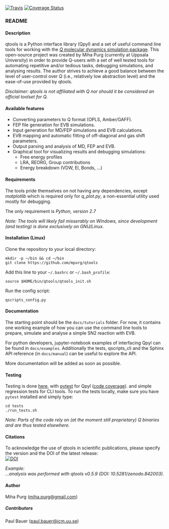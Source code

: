 [![Travis](https://api.travis-ci.org/mpurg/qtools.svg?branch=master)](https://travis-ci.org/mpurg/qtools)  [![Coverage Status](https://coveralls.io/repos/github/mpurg/qtools/badge.svg?branch=master)](https://coveralls.io/github/mpurg/qtools?branch=master)

  
  

### README 

#### Description

qtools is a Python interface library (Qpyl) and a set of useful
command line tools for working with the [*Q* molecular dynamics 
simulation package](http://xray.bmc.uu.se/~aqwww/q/).
This open-source project was created by Miha Purg
(currently at Uppsala University) in order to provide Q-users with a set of well tested
tools for automating repetitive and/or tedious tasks, debugging simulations, and analysing results.
The author strives to achieve a good balance between the level of
user-control over *Q* (i.e., relatively low abstraction level) and the ease-of-use provided by qtools.

*Disclaimer: qtools is not affiliated with *Q* nor should it be considered an official toolset for Q.*


#### Available features

- Converting parameters to Q format (OPLS, Amber/GAFF).
- FEP file generation for EVB simulations.
- Input generation for MD/FEP simulations and EVB calculations.
- EVB mapping and automatic fitting of off-diagonal and gas shift parameters.
- Output parsing and analysis of MD, FEP and EVB.
- Graphical tool for visualizing results and debugging simulations:
  - Free energy profiles
  - LRA, REORG, Group contributions
  - Energy breakdown (VDW, El, Bonds, ...)


#### Requirements

The tools pride themselves on not having any dependencies, except *matplotlib*
which is required only for *q_plot.py*, a non-essential utility used mostly for
debugging.

The only requirement is *Python, version 2.7*

*Note: The tools will likely fail misserably on Windows,
since development (and testing) is done exclusively on GNU/Linux.*
  



#### Installation (Linux)

Clone the repository to your local directory:  
```
mkdir -p ~/bin && cd ~/bin
git clone https://github.com/mpurg/qtools
```

Add this line to your `~/.bashrc` or `~/.bash_profile`:  
```
source $HOME/bin/qtools/qtools_init.sh
```

Run the config script:  
```
qscripts_config.py
```

#### Documentation

The starting point should be the `docs/tutorials` folder.
For now, it contains one working example of how you can use the command line tools to prepare, simulate and analyse a simple SN2 reaction with EVB.  
  
For python developers, jupyter-notebook examples of interfacing Qpyl can be found in `docs/examples`. Additionally the tests, qscripts_cli and the Sphinx API reference (in `docs/manual`) can be useful to explore the API.

More documentation will be added as soon as possible.


#### Testing

Testing is done [here](https://travis-ci.org/mpurg/qtools),
with [pytest](https://docs.pytest.org/en/latest/) for Qpyl
([code coverage](https://coveralls.io/github/mpurg/qtools?branch=master)).
and simple regression tests for CLI tools.
To run the tests locally, make sure you have `pytest` installed and simply type:
```
cd tests
./run_tests.sh
```

*Note:
Parts of the code rely on (at the moment still proprietary) Q
binaries and are thus tested elsewhere.*


#### Citations

To acknowledge the use of qtools in scientific publications, please specify the version and the
DOI of the latest release:  
[![DOI](https://zenodo.org/badge/80016679.svg)](https://zenodo.org/badge/latestdoi/80016679)  

*Example:*  
*...analysis was performed with qtools v0.5.9 (DOI: 10.5281/zenodo.842003).*


#### Author
Miha Purg (miha.purg@gmail.com)  

##### Contributors
Paul Bauer (paul.bauer@icm.uu.se)  

